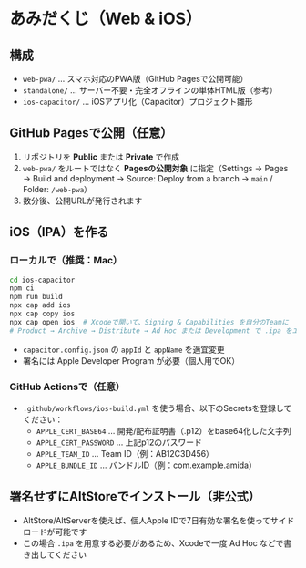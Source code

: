 # あみだくじ（Web & iOS）

## 構成
- `web-pwa/` … スマホ対応のPWA版（GitHub Pagesで公開可能）
- `standalone/` … サーバー不要・完全オフラインの単体HTML版（参考）
- `ios-capacitor/` … iOSアプリ化（Capacitor）プロジェクト雛形

## GitHub Pagesで公開（任意）
1. リポジトリを **Public** または **Private** で作成
2. `web-pwa/` をルートではなく **Pagesの公開対象** に指定（Settings → Pages → Build and deployment → Source: Deploy from a branch → `main` / Folder: `/web-pwa`）
3. 数分後、公開URLが発行されます

## iOS（IPA）を作る
### ローカルで（推奨：Mac）
```bash
cd ios-capacitor
npm ci
npm run build
npx cap add ios
npx cap copy ios
npx cap open ios  # Xcodeで開いて、Signing & Capabilities を自分のTeamに
# Product → Archive → Distribute → Ad Hoc または Development で .ipa をエクスポート
```
- `capacitor.config.json` の `appId` と `appName` を適宜変更
- 署名には Apple Developer Program が必要（個人用でOK）

### GitHub Actionsで（任意）
- `.github/workflows/ios-build.yml` を使う場合、以下のSecretsを登録してください：
  - `APPLE_CERT_BASE64` … 開発/配布証明書（.p12）をbase64化した文字列
  - `APPLE_CERT_PASSWORD` … 上記p12のパスワード
  - `APPLE_TEAM_ID` … Team ID（例：AB12C3D456）
  - `APPLE_BUNDLE_ID` … バンドルID（例：com.example.amida）

## 署名せずにAltStoreでインストール（非公式）
- AltStore/AltServerを使えば、個人Apple IDで7日有効な署名を使ってサイドロードが可能です
- この場合 `.ipa` を用意する必要があるため、Xcodeで一度 Ad Hoc などで書き出してください

